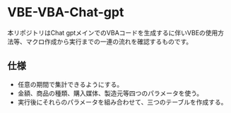 # VBE-VBA-Chat-gpt
本リポジトリはChat gptメインでのVBAコードを生成するに伴いVBEの使用方法等、マクロ作成から実行までの一連の流れを確認するものです。

## 仕様
- 任意の期間で集計できるようにする。
- 金額、商品の種類、購入媒体、製造元等四つのパラメータを使う。
- 実行後にそれらのパラメータを組み合わせて、三つのテーブルを作成する。
